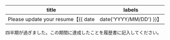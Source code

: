 title | labels
--- | ---
Please update your resume【{{ date | date('YYYY/MM/DD') }}】 | enhancement

四半期が過ぎました。この期間に達成したことを履歴書に記入してください。
